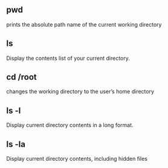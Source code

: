 ## pwd 
prints the absolute path name of the current working directory
## ls
Display the contents list of your current directory.
## cd /root
changes the working directory to the user’s home directory
## ls -l
Display current directory contents in a long format.
## ls -la
Display current directory contents, including hidden files
